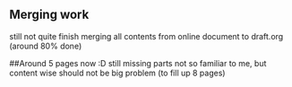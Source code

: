 ## Merging work
  still not quite finish merging all contents from online document to
  draft.org (around 80% done)

##Around 5 pages now :D
still missing parts not so familiar to me, but content wise should not
be big problem (to fill up 8 pages)



